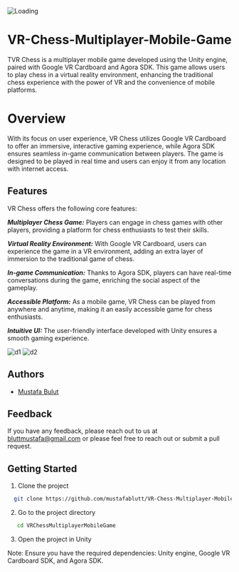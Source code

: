 
![Loading](https://github.com/mustafablutt/VR-Chess-Multiplayer-Mobile-Game/assets/80100508/24202fd3-0875-45b7-9867-d04043a0cb42)




# VR-Chess-Multiplayer-Mobile-Game





TVR Chess is a multiplayer mobile game developed using the Unity engine, paired with Google VR Cardboard and Agora SDK. This game allows users to play chess in a virtual reality environment, enhancing the traditional chess experience with the power of VR and the convenience of mobile platforms.

# Overview



With its focus on user experience, VR Chess utilizes Google VR Cardboard to offer an immersive, interactive gaming experience, while Agora SDK ensures seamless in-game communication between players. The game is designed to be played in real time and users can enjoy it from any location with internet access.



## Features

VR Chess offers the following core features:

***Multiplayer Chess Game:*** Players can engage in chess games with other players, providing a platform for chess enthusiasts to test their skills.

***Virtual Reality Environment:*** With Google VR Cardboard, users can experience the game in a VR environment, adding an extra layer of immersion to the traditional game of chess.

***In-game Communication:*** Thanks to Agora SDK, players can have real-time conversations during the game, enriching the social aspect of the gameplay.

***Accessible Platform:*** As a mobile game, VR Chess can be played from anywhere and anytime, making it an easily accessible game for chess enthusiasts.

***Intuitive UI:*** The user-friendly interface developed with Unity ensures a smooth gaming experience.
    




![d1](https://github.com/mustafablutt/VR-Chess-Multiplayer-Mobile-Game/assets/80100508/f619a533-1910-438f-8e5f-ae72209d0485)
![d2](https://github.com/mustafablutt/VR-Chess-Multiplayer-Mobile-Game/assets/80100508/ebbe1fce-1fd2-4137-b279-d235f75af474)







## Authors


- [Mustafa Bulut](https://github.com/mustafablutt)

  

## Feedback

If you have any feedback, please reach out to us at bluttmustafa@gmail.com or please feel free to reach out or submit a pull request.




## Getting Started

1. Clone the project

```bash
  git clone https://github.com/mustafablutt/VR-Chess-Multiplayer-Mobile-Game
```

2. Go to the project directory

```bash
   cd VRChessMultiplayerMobileGame
```

3. Open the project in Unity

Note: Ensure you have the required dependencies: Unity engine, Google VR Cardboard SDK, and Agora SDK.






  



